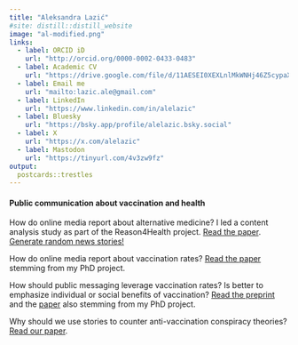 ```yaml
---
title: "Aleksandra Lazić"
#site: distill::distill_website
image: "al-modified.png"
links:
  - label: ORCID iD
    url: "http://orcid.org/0000-0002-0433-0483"
  - label: Academic CV
    url: "https://drive.google.com/file/d/11AESEI0XEXLnlMkWNHj46Z5cypaX0JGv/view"
  - label: Email me
    url: "mailto:lazic.ale@gmail.com"
  - label: LinkedIn
    url: "https://www.linkedin.com/in/alelazic"
  - label: Bluesky
    url: "https://bsky.app/profile/alelazic.bsky.social"
  - label: X
    url: "https://x.com/alelazic"
  - label: Mastodon
    url: "https://tinyurl.com/4v3zw9fz"
output:
  postcards::trestles
---
```


#### Public communication about vaccination and health

How do online media report about alternative medicine? I led a content analysis study as part of the Reason4Health project. [Read the paper](https://doi.org/10.1525/collabra.82189). [Generate random news stories!](https://perchance.org/r4h-generator-eng)

How do online media report about vaccination rates? [Read the paper](https://psyarxiv.com/nqjb9/) stemming from my PhD project.

How should public messaging leverage vaccination rates? Is better to emphasize individual or social benefits of vaccination? [Read the preprint](https://doi.org/10.31234/osf.io/3h5bk) and the [paper](https://doi.org/10.1111/bjhp.12556) also stemming from my PhD project.

Why should we use stories to counter anti-vaccination conspiracy theories? [Read our paper](https://doi.org/10.31234/osf.io/g5r8z).
